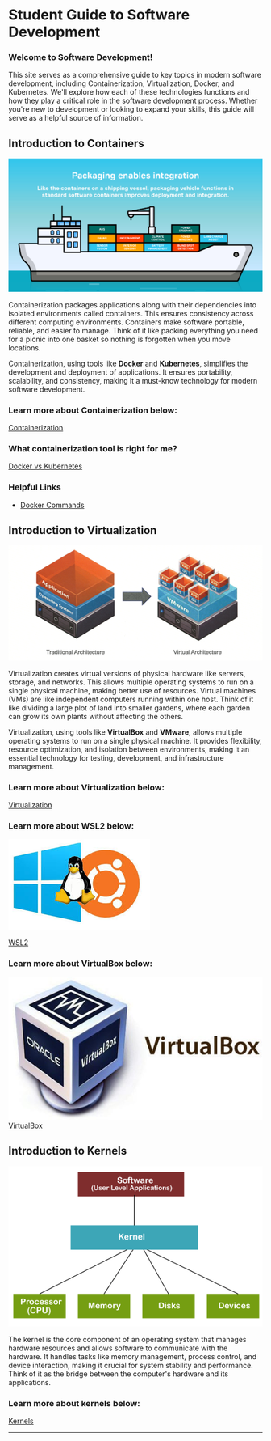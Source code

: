 # Student Guide to Software Development

### Welcome to Software Development!

This site serves as a comprehensive guide to key topics in modern software development, including Containerization, Virtualization, Docker, and Kubernetes. We'll explore how each of these technologies functions and how they play a critical role in the software development process. Whether you're new to development or looking to expand your skills, this guide will serve as a helpful source of information.

## Introduction to Containers

![Containers](./images/containers.jpg)

Containerization packages applications along with their dependencies into isolated environments called containers. This ensures consistency across different computing environments. Containers make software portable, reliable, and easier to manage. Think of it like packing everything you need for a picnic into one basket so nothing is forgotten when you move locations. 

Containerization, using tools like **Docker** and **Kubernetes**, simplifies the development and deployment of applications. It ensures portability, scalability, and consistency, making it a must-know technology for modern software development.

### Learn more about Containerization below:

[Containerization](https://github.com/cr432/is373guide/wiki/Containerization)

### What containerization tool is right for me?

[Docker vs Kubernetes](https://github.com/cr432/is373guide/wiki/Docker-vs-Kubernetes)

### Helpful Links
- [Docker Commands](https://github.com/cr432/is373guide/blob/development/dockercommands.md)

## Introduction to Virtualization

![Virtualization](./images/virtualization.png)

Virtualization creates virtual versions of physical hardware like servers, storage, and networks. This allows multiple operating systems to run on a single physical machine, making better use of resources. Virtual machines (VMs) are like independent computers running within one host. Think of it like dividing a large plot of land into smaller gardens, where each garden can grow its own plants without affecting the others.

Virtualization, using tools like **VirtualBox** and **VMware**, allows multiple operating systems to run on a single physical machine. It provides flexibility, resource optimization, and isolation between environments, making it an essential technology for testing, development, and infrastructure management.

### Learn more about Virtualization below:

[Virtualization](https://github.com/cr432/is373guide/blob/development/virtualization.md)

### Learn more about WSL2 below:
![WSL2](./images/wsl2.jpeg)

[WSL2](https://github.com/cr432/is373guide/wiki/WSL2)

### Learn more about VirtualBox below:
![VirtualBox](./images/VirtualBox.jpg)
[VirtualBox](https://github.com/cr432/is373guide/wiki/VirtualBox)

## Introduction to Kernels

![Kernels](./images/kernel.png)

The kernel is the core component of an operating system that manages hardware resources and allows software to communicate with the hardware. It handles tasks like memory management, process control, and device interaction, making it crucial for system stability and performance. Think of it as the bridge between the computer's hardware and its applications.

### Learn more about kernels below:

[Kernels](https://github.com/cr432/is373guide/blob/development/kernel.md)

---
